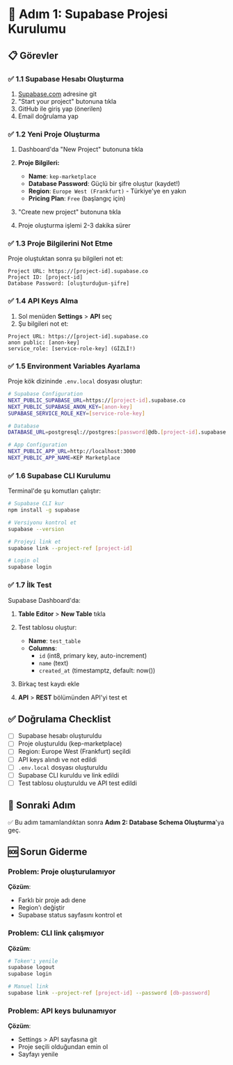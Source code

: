 # 🚀 Adım 1: Supabase Projesi Kurulumu

## 📋 **Görevler**

### ✅ **1.1 Supabase Hesabı Oluşturma**

1. [Supabase.com](https://supabase.com) adresine git
2. "Start your project" butonuna tıkla
3. GitHub ile giriş yap (önerilen)
4. Email doğrulama yap

### ✅ **1.2 Yeni Proje Oluşturma**

1. Dashboard'da "New Project" butonuna tıkla
2. **Proje Bilgileri:**

   - **Name**: `kep-marketplace`
   - **Database Password**: Güçlü bir şifre oluştur (kaydet!)
   - **Region**: `Europe West (Frankfurt)` - Türkiye'ye en yakın
   - **Pricing Plan**: `Free` (başlangıç için)

3. "Create new project" butonuna tıkla
4. Proje oluşturma işlemi 2-3 dakika sürer

### ✅ **1.3 Proje Bilgilerini Not Etme**

Proje oluştuktan sonra şu bilgileri not et:

```
Project URL: https://[project-id].supabase.co
Project ID: [project-id]
Database Password: [oluşturduğun-şifre]
```

### ✅ **1.4 API Keys Alma**

1. Sol menüden **Settings** > **API** seç
2. Şu bilgileri not et:

```
Project URL: https://[project-id].supabase.co
anon public: [anon-key]
service_role: [service-role-key] (GİZLİ!)
```

### ✅ **1.5 Environment Variables Ayarlama**

Proje kök dizininde `.env.local` dosyası oluştur:

```bash
# Supabase Configuration
NEXT_PUBLIC_SUPABASE_URL=https://[project-id].supabase.co
NEXT_PUBLIC_SUPABASE_ANON_KEY=[anon-key]
SUPABASE_SERVICE_ROLE_KEY=[service-role-key]

# Database
DATABASE_URL=postgresql://postgres:[password]@db.[project-id].supabase.co:5432/postgres

# App Configuration
NEXT_PUBLIC_APP_URL=http://localhost:3000
NEXT_PUBLIC_APP_NAME=KEP Marketplace
```

### ✅ **1.6 Supabase CLI Kurulumu**

Terminal'de şu komutları çalıştır:

```bash
# Supabase CLI kur
npm install -g supabase

# Versiyonu kontrol et
supabase --version

# Projeyi link et
supabase link --project-ref [project-id]

# Login ol
supabase login
```

### ✅ **1.7 İlk Test**

Supabase Dashboard'da:

1. **Table Editor** > **New Table** tıkla
2. Test tablosu oluştur:

   - **Name**: `test_table`
   - **Columns**:
     - `id` (int8, primary key, auto-increment)
     - `name` (text)
     - `created_at` (timestamptz, default: now())

3. Birkaç test kaydı ekle
4. **API** > **REST** bölümünden API'yi test et

## ✅ **Doğrulama Checklist**

- [ ] Supabase hesabı oluşturuldu
- [ ] Proje oluşturuldu (kep-marketplace)
- [ ] Region: Europe West (Frankfurt) seçildi
- [ ] API keys alındı ve not edildi
- [ ] `.env.local` dosyası oluşturuldu
- [ ] Supabase CLI kuruldu ve link edildi
- [ ] Test tablosu oluşturuldu ve API test edildi

## 🎯 **Sonraki Adım**

✅ Bu adım tamamlandıktan sonra **Adım 2: Database Schema Oluşturma**'ya geç.

## 🆘 **Sorun Giderme**

### Problem: Proje oluşturulamıyor

**Çözüm**:

- Farklı bir proje adı dene
- Region'ı değiştir
- Supabase status sayfasını kontrol et

### Problem: CLI link çalışmıyor

**Çözüm**:

```bash
# Token'ı yenile
supabase logout
supabase login

# Manuel link
supabase link --project-ref [project-id] --password [db-password]
```

### Problem: API keys bulunamıyor

**Çözüm**:

- Settings > API sayfasına git
- Proje seçili olduğundan emin ol
- Sayfayı yenile











